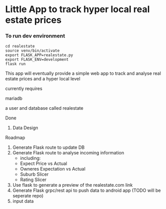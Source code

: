 # Little App to track hyper local real estate prices

### To run dev environment
```
cd realestate
source venv/bin/activate
export FLASK_APP=realestate.py
export FLASK_ENV=development
flask run
```

This app will eventually provide a simple web app to track and analyse real estate prices and a hyper local level

currently requires

mariadb

a user and database called realestate

Done
1. Data Design

Roadmap
1. Generate Flask route to update DB
2. Generate Flask route to analyse incoming information
    - including:
    - Expect Price vs Actual
    - Owneres Expectation vs Actual
    - Suburb Slicer
    - Rating Slicer
3. Use flask to generate a preview of the realestate.com link
4. Generate Flask grpc/rest api to push data to android app (TODO will be seperate repo)
5. input data